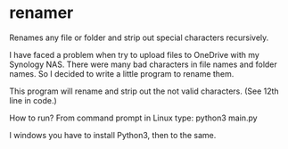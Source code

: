 # renamer
Renames any file or folder and strip out special characters recursively.

I have faced a problem when try to upload files to OneDrive with my Synology NAS. There were many bad characters in file names and folder names. So I decided to write a little program to rename them.

This program will rename and strip out the not valid characters. (See 12th line in code.)

How to run?
From command prompt in Linux type:
python3 main.py

I windows you have to install Python3, then to the same.

